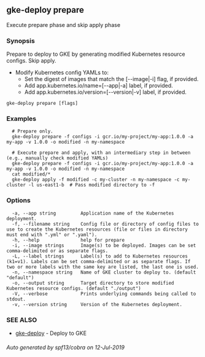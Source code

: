 ## gke-deploy prepare

Execute prepare phase and skip apply phase

### Synopsis

Prepare to deploy to GKE by generating modified Kubernetes resource configs. Skip apply.

- Modify Kubernetes config YAMLs to:
  - Set the digest of images that match the [--image|-i] flag, if provided.
  - Add app.kubernetes.io/name=[--app|-a] label, if provided.
  - Add app.kubernetes.io/version=[--version|-v] label, if provided.


```
gke-deploy prepare [flags]
```

### Examples

```
  # Prepare only.
  gke-deploy prepare -f configs -i gcr.io/my-project/my-app:1.0.0 -a my-app -v 1.0.0 -o modified -n my-namespace

  # Execute prepare and apply, with an intermediary step in between (e.g., manually check modified YAMLs)
  gke-deploy prepare -f configs -i gcr.io/my-project/my-app:1.0.0 -a my-app -v 1.0.0 -o modified -n my-namespace
  cat modified/*
  gke-deploy apply -f modified -c my-cluster -n my-namespace -c my-cluster -l us-east1-b  # Pass modified directory to -f
```

### Options

```
  -a, --app string         Application name of the Kubernetes deployment.
  -f, --filename string    Config file or directory of config files to use to create the Kubernetes resources (file or files in directory must end with ".yml" or ".yaml").
  -h, --help               help for prepare
  -i, --image strings      Image(s) to be deployed. Images can be set comma-delimited or as separate flags.
  -L, --label strings      Label(s) to add to Kubernetes resources (k1=v1). Labels can be set comma-delimited or as separate flags. If two or more labels with the same key are listed, the last one is used.
  -n, --namespace string   Name of GKE cluster to deploy to. (default "default")
  -o, --output string      Target directory to store modified Kubernetes resource configs. (default "./output")
  -V, --verbose            Prints underlying commands being called to stdout.
  -v, --version string     Version of the Kubernetes deployment.
```

### SEE ALSO

* [gke-deploy](gke-deploy.md)	 - Deploy to GKE

###### Auto generated by spf13/cobra on 12-Jul-2019
